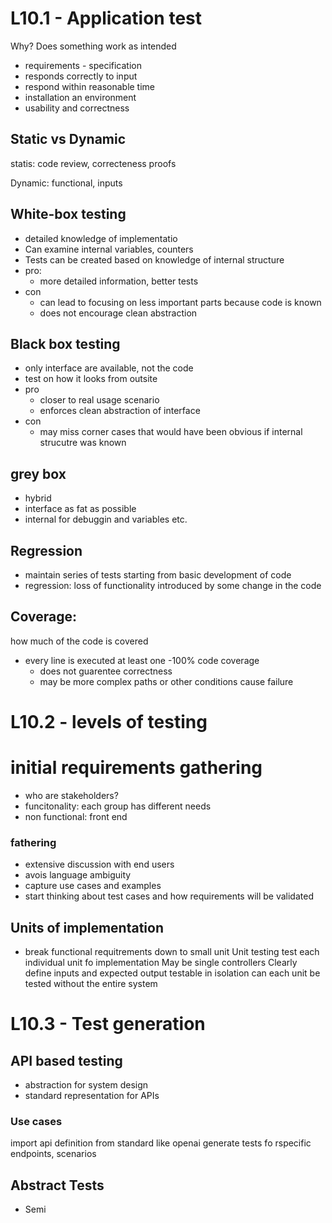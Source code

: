 # L10.1 - Application test
Why?
Does something work as intended
* requirements - specification
* responds correctly to input
* respond within reasonable time
* installation an environment
* usability and correctness

## Static vs Dynamic
statis: code review, correcteness proofs

Dynamic: functional, inputs


## White-box testing
* detailed knowledge of implementatio
* Can examine internal variables, counters
* Tests can be created based on knowledge of internal structure
* pro:
	* more detailed information, better tests
* con
	* can lead to focusing on less important parts because code is known
	* does not encourage clean abstraction

## Black box testing
* only interface are available, not the code
* test on how it looks from outsite
* pro
	* closer to real usage scenario
	* enforces clean abstraction of interface
* con
	* may miss corner cases that would have been obvious if internal strucutre was known

## grey box
* hybrid
* interface as fat as possible
* internal for debuggin and variables etc.

## Regression
* maintain series of tests starting from basic development of code
* regression: loss of functionality introduced by some change in the code

## Coverage:
how much of the code is covered
* every line is executed at least one -100% code coverage
	* does not guarentee correctness
	* may be more complex paths or other conditions cause failure


# L10.2 - levels of testing
# initial requirements gathering
* who are stakeholders?
* funcitonality: each group has different needs
* non functional: front end

### fathering
* extensive discussion with end users
* avois language ambiguity
* capture use cases and examples
* start thinking about test cases and how requirements will be validated

## Units of implementation
* break functional requitrements down to small unit
Unit testing
test each individual unit fo implementation
May be single controllers
Clearly define inputs and expected output
testable in isolation
can each unit be tested without the entire system


# L10.3 - Test generation
## API based testing
* abstraction for system design
* standard representation for APIs
### Use cases
import api definition from standard like openai
generate tests fo rspecific endpoints, scenarios

## Abstract Tests
* Semi